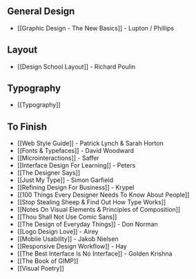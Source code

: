 ## General Design

* [[Graphic Design - The New Basics]] - Lupton / Phillips

## Layout

* [[Design School Layout]] - Richard Poulin

## Typography

* [[Typography]]

## To Finish

* [[Web Style Guide]] - Patrick Lynch & Sarah Horton
* [[Fonts & Typefaces]] - David Woodward
* [[Microinteractions]] - Saffer
* [[Interface Design For Learning]] - Peters
* [[The Designer Says]]
* [[Just My Type]] - Simon Garfield
* [[Refining Design For Business]] - Krypel
* [[100 Things Every Designer Needs To Know About People]]
* [[Stop Stealing Sheep & Find Out How Type Works]]
* [[Notes On Visual Elements & Principles of Composition]]
* [[Thou Shall Not Use Comic Sans]]
* [[The Design of Everyday Things]] - Don Norman
* [[Logo Design Love]] - Airey
* [[Mobile Usability]] - Jakob Nielsen
* [[Responsive Design Workflow]] - Hay
* [[The Best Interface Is No Interface]] - Golden Krishna
* [[The Book of GIMP]]
* [[Visual Poetry]]
